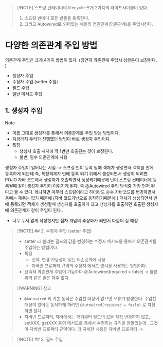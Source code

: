 >[!NOTE] 스프링 컨테이너의 lifecycle 
> 크개 2가지의 라이프사이클이 있다 .
> 1. 스프링 빈에다 모든 빈들을 등록한다. 
> 2. 그리고 Autowired로 되어있는 애들의 연관관계(의존관계)를 주입시킨다. 

# 다양한 의존관계 주입 방법 

의존관계 주입은 크게 4가지 방법이 있다. (당연히 의존관계 주입시 싱글톤이 보장된다. )
- 생성자 주입 
-  수정자 주입 (setter 주입) 
- 필드 주입 
- 일반 메서드 주입 

## 1. 생성자 주입 
>[!NOTE] 
> - 이름 그대로 생성자를 통해서 의존관계를 주입 받는 방법이다. 
> - 지금까지 우리가 진행했던 방법이 바로 생성자 주입이다. 
> - 특징
> 	- 생성자 호출 시저에 딱 1번만 호출된는 것이 보장된다. 
> 	-  불변, 필수 의존관계에 사용 
> 	  
> 생정자 주입이 일어나는 시점 -> 스프링 빈이 등록 될때 객체가 생성면서 객체를 빈에 등록하게 되는데 즉, 특정객체가 빈에 등록 되기 위해서 생성되면서 생성이 되려면 POJO 자바 코드에서 생성자가 호출되면서 생성되기때문에  빈이 스프링 컨테이너에 등록될때 같이 생성자 주입이 이뤄지게 된다. 즉 @Autowired 주입 방식중 가장 먼저 된다고 볼 수 있다. 왜냐하면 아무리 스프링이라고 하더라도 순수 자바코드를 변경하면서 용빼는 제주는 없기 때문에 (자바 코드기반으로 동작하기때문에 ) 객체가 생성되면서 빈에 등록되면 객체가 생성될때 생성자를 호출하게 되고 생성자를 호출하면 호출된 생성자에 의존관계가 같이 주입이 된다 .
> - 너무 두서 없게 작성했지만 점차  개념의 추상화가 되면서 다듬어 질 예정 


>[!NOTE] ## 2. 수정자 주입 (setter 주입)
> - setter 라 불리는 필드의 값을 변경하는 수정자 메서드를 통해서 의존관계를 주입하는 방법이다. 
> - 특징 
>	- 선택, 변경 가능성이 있는 의존관계에 사용 
>	- 자바빈 프로퍼티 규약의 수정자 메서드 방시을 사용하는 방법이다. 
> - 선택적 의존관계 주입이 가능하다  @Autowired(required = false)
>   -> 물론 위와 같은 일은 자주 없다. 

>[!WARNING] 참고 
> - `@Autowired` 의 기본 동작은 주입할 대상이 없으면 오류가 발생한다. 주입할 대상이 없어도 동작하게 하려면 `@Autowired(required = fasle)`  로 지정하면 된다. 
> -  자바빈 프로퍼티, 자바에서는 과거부터 필드의 값을 직접 변경하지 않고, setXXX, getXXX 등의 메서드를 통해서 수정하는 규칙을 만들었는데 , 그것이 자바빈 프로퍼티 규약이다. 더 자세한 내용은 자바빈 프로퍼티 -> 


>[!NOTE] ## 3. 필드 주입